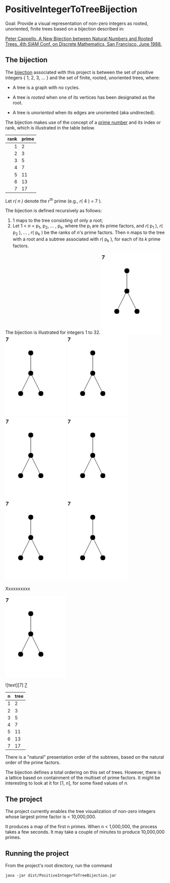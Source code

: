 # PositiveIntegerToTreeBijection

Goal: Provide a visual representation of non-zero integers as rooted, unoriented, finite trees 
based on a bijection described in:

[Peter Cappello. A New Bijection between Natural Numbers and Rooted Trees. 4th SIAM Conf. on Discrete Mathematics, San Francisco, June 1988.](https://www.cs.ucsb.edu/~cappello/papers/1988SiamDM.html)

## The bijection

The [bijection](https://en.wikipedia.org/wiki/Bijection) associated with this project is between the set of positive integers
{ 1, 2, 3, ... } 
and the set of finite, rooted, unoriented trees, where:

* A tree is a graph with no cycles. 

* A tree is _rooted_ when one of its vertices has been designated as the root.

* A tree is _unoriented_ when its edges are unoriented (aka undirected).

The bijection makes use of the concept of a [prime number](https://en.wikipedia.org/wiki/Prime_number)
and its index or rank, which is illustrated in the table below.

rank   | prime           
 ---: | :---
1 | 2  
2 | 3
3 | 5
4 | 7
5 | 11 
6 | 13
7 | 17

Let _r( n )_ denote the r<sup>th</sup> prime (e.g., _r_( 4 ) = 7 ).

The bijection is defined recursively as follows:

1. 1 maps to the tree consisting of only a root;
2. Let 1 <  _n_ = p<sub>1</sub>, p<sub>2</sub>, ... , p<sub>k</sub>, where the p<sub>i</sub> are its prime factors, and
_r_( p<sub>1</sub> ), _r_( p<sub>2</sub> ), ... , _r_( p<sub>k</sub> ) be the ranks of _n_'s prime factors.
Then n maps to the tree with a root and a subtree associated with _r_( p<sub>k</sub> ), for each of its _k_ prime factors.

The bijection is illustrated for integers 1 to 32.
![7](https://github.com/PeterCappello/PositiveIntegerToTreeBijection/blob/master/src/images/7.png "Tree corresponding to 1")
![7](https://github.com/PeterCappello/PositiveIntegerToTreeBijection/blob/master/src/images/7.png)
![7](https://github.com/PeterCappello/PositiveIntegerToTreeBijection/blob/master/src/images/7.png)
![7](https://github.com/PeterCappello/PositiveIntegerToTreeBijection/blob/master/src/images/7.png)
![7](https://github.com/PeterCappello/PositiveIntegerToTreeBijection/blob/master/src/images/7.png)
![7](https://github.com/PeterCappello/PositiveIntegerToTreeBijection/blob/master/src/images/7.png)
![7](https://github.com/PeterCappello/PositiveIntegerToTreeBijection/blob/master/src/images/7.png "Tree corresponding to 1")


Xxxxxxxxxx

<img src="https://github.com/PeterCappello/PositiveIntegerToTreeBijection/blob/master/src/images/7.png" >

![text][7]
[7](https://github.com/PeterCappello/PositiveIntegerToTreeBijection/tree/master/src/images/7.png "Tree corresponding to 7")

n   | tree           
 ---: | :---
1 | 2
2 | 3
3 | 5
4 | 7
5 | 11 
6 | 13
7 | 17


There is a "natural" presentation order of the subtrees, based on the natural order of the prime factors.

The bijection defines a total ordering on this set of trees.
However, there is a lattice based on containment of the multiset of prime factors.
It might be interesting to look at it for [1, _n_], for some fixed values of _n_.

## The project
The project currently enables the tree visualization of non-zero integers 
whose largest prime factor is < 10,000,000.

It produces a map of the first n primes.
When n < 1,000,000, the process takes a few seconds. 
It may take a couple of minutes to produce 10,000,000 primes.

## Running the project

From the project's root directory, run the command 
<pre><code>java -jar dist/PositiveIntegerToTreeBijection.jar</code></pre> 
